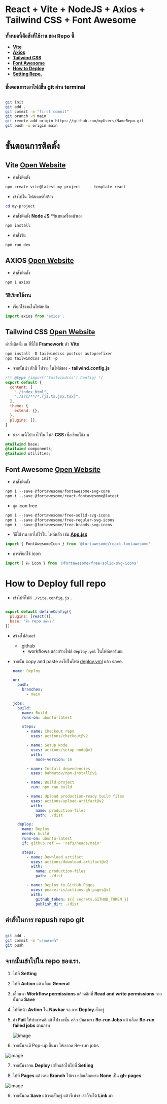 # **React + Vite + NodeJS + Axios + Tailwind CSS + Font Awesome**
### ทั้งหมดนี้คือสิ่งที่ใช้งาน ของ Repo นี้
- **[Vite](https://github.com/DoNuTll40/snru-todolist-react?tab=readme-ov-file#vite-open-website)**
- **[Axios](https://github.com/DoNuTll40/snru-todolist-react?tab=readme-ov-file#axios-open-website)**
- **[Tailwind CSS](https://github.com/DoNuTll40/snru-todolist-react?tab=readme-ov-file#tailwind-css-open-website)**
- **[Font Awesome](https://github.com/DoNuTll40/snru-todolist-react?tab=readme-ov-file#font-awesome-open-website)**
- **[How to Deploy](https://github.com/DoNuTll40/snru-todolist-react?tab=readme-ov-file#how-to-deploy-full-repo)**
- **[Setting Repo.](https://github.com/DoNuTll40/snru-todolist-react?tab=readme-ov-file#%E0%B8%88%E0%B8%B2%E0%B8%81%E0%B8%99%E0%B8%B1%E0%B9%89%E0%B8%99%E0%B9%80%E0%B8%82%E0%B9%89%E0%B8%B2%E0%B9%84%E0%B8%9B%E0%B9%83%E0%B8%99-repo-%E0%B8%82%E0%B8%AD%E0%B8%87%E0%B9%80%E0%B8%A3%E0%B8%B2)**

### ขั้นตอนการเอาไฟล์ขึ้น git ผ่าน terminal

``` bash

git init
git add .
git commit -m "first commit"
git branch -M main
git remote add origin https://github.com/myUsers/NameRepo.git
git push -u origin main

```

# ขั้นตอนการติดตั้ง

## **Vite** [Open Website](https://vitejs.dev/)

- คำสั่งติดตั้ง

``` powershell
npm create vite@latest my-project -- --template react
```

- เข้าไปใน โฟล์เดอร์ที่สร้าง

``` powershell
cd my-project
```

- คำสั่งติดตั้ง **Node JS** *รันบนเครื่องตัวเอง

``` powershell
npm install
```

- คำสั่งรัน

``` powershell
npm run dev
```



## **AXIOS** [Open Website](https://axios-http.com/)

- คำสั่งติดตั้ง

``` powershell
npm i axios
```

### วิธีเรียกใช้งาน
- เรียกใช้งานในไฟล์หลัก

``` javascript
import axios from 'axios';
```

## **Tailwind CSS** [Open Website](https://tailwindcss.com/docs/installation)

คำสั่งติดตั้ง ณ ที่นี้ใช้ **Framework** ตัว **Vite**

``` powershell
npm install -D tailwindcss postcss autoprefixer
npx tailwindcss init -p
```

- จากนั้นนำ ตัวนี้ ไปวาง ในไฟล์ของ - **tailwind.config.js**

``` javascript
/** @type {import('tailwindcss').Config} */
export default {
  content: [
    "./index.html",
    "./src/**/*.{js,ts,jsx,tsx}",
  ],
  theme: {
    extend: {},
  },
  plugins: [],
} 
```

- นำส่วนนี้ไปวางไว้ใน ไฟล์ **CSS** เพื่อเรียกใช้งาน

``` css
@tailwind base;
@tailwind components;
@tailwind utilities;
```

## **Font Awesome** [Open Website](https://fontawesome.com/)

- คำสั่งติดตั้ง

``` powershell
npm i --save @fortawesome/fontawesome-svg-core
npm i --save @fortawesome/react-fontawesome@latest
```

- ชุด icon free

``` powershell
npm i --save @fortawesome/free-solid-svg-icons
npm i --save @fortawesome/free-regular-svg-icons
npm i --save @fortawesome/free-brands-svg-icons
```

- วิธีใช้งาน เอาไปไว้ใน ไฟล์หลัก เช่น **[App.jsx](./src/App.jsx)**

``` javascript
import { FontAwesomeIcon } from '@fortawesome/react-fontawesome'
```

- การเรียกใช้ icon

``` javascript
import { ชื่อ icon } from '@fortawesome/free-solid-svg-icons' 
```

# How to Deploy full repo

- เข้าไปที่ไฟล์ ```./vite.config.js``` . 

``` javascript

export default defineConfig({
  plugins: [react()],
  base: "ชื่อ repo ชองเรา"
})

```

- สร้างโฟล์เดอร์
  - .github
    - workflows แล้วสร้างไฟล์  ```deploy.yml``` ในโฟล์เดอร์เลย.

- จากนั้น copy and paste ลงไปในไฟล์ [deploy.yml](./.github/workflows/deploy.yml) แล้ว save.

  ``` yaml
  name: Deploy
  
  on:
    push:
      branches:
        - main
  
  jobs:
    build:
      name: Build
      runs-on: ubuntu-latest
  
      steps:
        - name: Checkout repo
          uses: actions/checkout@v2
  
        - name: Setup Node
          uses: actions/setup-node@v1
          with:
            node-version: 16
  
        - name: Install dependencies
          uses: bahmutov/npm-install@v1
  
        - name: Build project
          run: npm run build
  
        - name: Upload production-ready build files
          uses: actions/upload-artifact@v2
          with:
            name: production-files
            path: ./dist
  
    deploy:
      name: Deploy
      needs: build
      runs-on: ubuntu-latest
      if: github.ref == 'refs/heads/main'
  
      steps:
        - name: Download artifact
          uses: actions/download-artifact@v2
          with:
            name: production-files
            path: ./dist
  
        - name: Deploy to GitHub Pages
          uses: peaceiris/actions-gh-pages@v3
          with:
            github_token: ${{ secrets.GITHUB_TOKEN }}
            publish_dir: ./dist
  ```

## คำสั่งในการ repush repo git
```bash

git add .
git commit -m "แล้วแต่จะตั้ง"
git push

```

## จากนั้นเข้าไปใน repo ของเรา.

1. ไปที่ **Setting**

1. ไปที่ **Action** แล้วเลือก **General**

1. เลื่อนหา **Workflow permissions** แล้วคลิกที่ **Read and write permissions** จากนั้นกด **Save**

1. ไปที่หน้า **Avtion** ใน **Navbar** รอ การ **Deploy** สักครู่

1. ถ้า **Fail** ให้ทำการคลิกเข้าไปจากนั้น คลิก ปุ่มลงตรง **Re-run Jobs** แล้วเลือก **Re-run failed jobs** ตามภาพ

   ![image](https://lh3.googleusercontent.com/u/0/drive-viewer/AEYmBYQ4o_fUIHNBB5usj2sqCmniR8GbyWhjtpXne21mACwM1MDkfjWGcv-ZE7kC-afNGjPsAzZYCZvT-hXxVQP_5zfDM5p20A=w1398-h1380)

6. จากนั้นจะมี Pop-up ขึ้นมา ให้เรากด Re-run jobs

![image](https://lh3.googleusercontent.com/u/0/drive-viewer/AEYmBYQN0Dk9F1HLquG2YOOkgN5iiKYldqQQOaOsl3-smj2iOpMDmNnQhB7wnKNDlGubuPMhYsjMwtK-EfOHztdSM2XHqqPa=w1960-h1932)

7. จากนั้นรอจน **Deploy** เสร็จแล้วให้ไปที่ **Setiing**

8. ไปที่ **Pages** แล้วตรง **Branch** ให้เรา คลิกเลือกตรง **None** เป็น **gh-pages**

![image](https://lh3.googleusercontent.com/u/0/drive-viewer/AEYmBYTPK8mnmx_KOfhAb8DXxcR8vNzuWgfRha8x9mpxDStn3C1PRoKY2F77hGR3Z7K9SUyxKjiZJXhX8DEx2547DJwTflpTug=w1960-h1932)

9. จากนั้นกด **Save** แล้วรอสักครู่ แล้วรีเฟรช เราก็จะได้ **Link** มา
